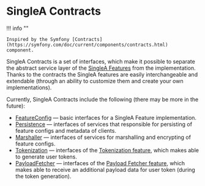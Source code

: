 # SingleA Contracts

!!! info ""

    Inspired by the Symfony [Contracts](https://symfony.com/doc/current/components/contracts.html)
    component.

SingleA Contracts is a set of interfaces, which make it possible to separate the abstract service
layer of the [SingleA Features](about.md) from the implementation. Thanks to the contracts the
SingleA features are easily interchangeable and extendable (through an ability to customize them and
create your own implementations).

Currently, SingleA Contracts include the following (there may be more in the future):

* [FeatureConfig](https://github.com/nbgrp/singlea-feature-config-contracts) — basic interfaces for
  a SingleA Feature implementation.
* [Persistence](https://github.com/nbgrp/singlea-persistence-contracts) — interfaces of services
  that responsible for persisting of feature configs and metadata of clients.
* [Marshaller](https://github.com/nbgrp/singlea-marshaller-contracts) — interfaces of services for
  marshalling and encrypting of feature configs.
* [Tokenization](https://github.com/nbgrp/singlea-tokenization-contracts) — interfaces of the
  [Tokenization feature](tokenization.md), which makes able to generate user tokens.
* [PayloadFetcher](https://github.com/nbgrp/singlea-payload-fetcher-contracts) — interfaces of the
  [Payload Fetcher feature](payload-fetcher.md), which makes able to receive an additional payload
  data for user token (during the token generation).
